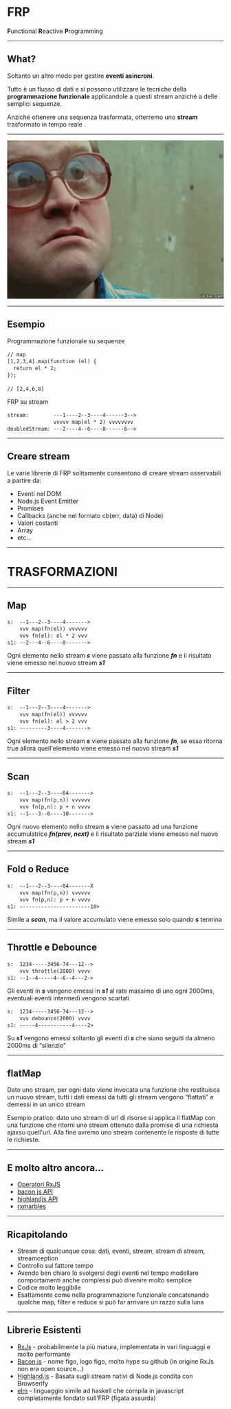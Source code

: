 
# FRP

**F**unctional **R**eactive **P**rogramming


----



## What?

Soltanto un altro modo per gestire **eventi asincroni**.

Tutto è un flusso di dati e si possono utilizzare le tecniche della **programmazione funzionale**
applicandole a questi stream anziché a delle semplici sequenze.

Anziché ottenere una sequenza trasformata, otterremo uno **stream** trasformato in tempo reale .


----


![what](what.gif)

----


## Esempio

Programmazione funzionale su sequenze

```
// map
[1,2,3,4].map(function (el) {
  return el * 2;
});

// [2,4,6,8]
```

FRP su stream

```
stream:        ---1----2--3----4------3-->
               vvvvv map(el * 2) vvvvvvvv
doubledStream: ---2----4--6----8------6-->
```



----


## Creare stream

Le varie librerie di FRP solitamente consentono di creare stream osservabili a partire da:

* Eventi nel DOM
* Node.js Event Emitter
* Promises
* Callbacks (anche nel formato cb(err, data) di Node)
* Valori costanti
* Array
* etc...


---


# TRASFORMAZIONI



----


## Map

```
s:  --1---2--3----4------->
    vvv map(fn(el)) vvvvvv
    vvv fn(el): el * 2 vvv
s1: --2---4--6----8------->
```

Ogni elemento nello stream ***s*** viene passato alla funzione ***fn*** e il risultato viene emesso nel nuovo stream ***s1***


----


## Filter

```
s:  --1---2--3----4------->
    vvv map(fn(el)) vvvvvv
    vvv fn(el): el > 2 vvv
s1: ---------3----4------->
```

Ogni elemento nello stream ***s*** viene passato alla funzione ***fn***, se essa ritorna true allora quell'elemento viene emesso nel nuovo stream ***s1***


----


## Scan

```
s:  --1---2--3----04------->
    vvv map(fn(p,n)) vvvvvv
    vvv fn(p,n): p + n vvvv
s1: --1---3--6----10------->
```

Ogni nuovo elemento nello stream ***s*** viene passato ad una funzione accumulatrice ***fn(prev, next)*** e il risultato parziale viene emesso nel nuovo stream ***s1***


----


## Fold o Reduce

```
s:  --1---2--3----04-------X
    vvv map(fn(p,n)) vvvvvv
    vvv fn(p,n): p + n vvvv
s1: -----------------------10>
```

Simile a ***scan***, ma il valore accumulato viene emesso solo quando ***s*** termina


----


## Throttle e Debounce

```
s:  1234-----3456-74---12-->
    vvv throttle(2000) vvvv
s1: --1--4-----4--6--4---2->
```

Gli eventi in ***s*** vengono emessi in ***s1*** al rate massimo di uno ogni 2000ms, eventuali eventi intermedi vengono scartati

```
s:  1234-----3456-74---12-->
    vvv debounce(2000) vvvv
s1: -----4-----------4----2>
```

Su ***s1*** vengono emessi soltanto gli eventi di ***s*** che siano seguiti da almeno 2000ms di “silenzio”


----


## flatMap

Dato uno stream, per ogni dato viene invocata una funzione che restituisca un nuovo stream, tutti i dati emessi da tutti gli stream vengono “flattati” e demessi in un unico stream

Esempio pratico: dato uno stream di url di risorse si applica il flatMap con una funzione che ritorni uno stream ottenuto dalla promise di una richiesta ajaxsu quell'url. Alla fine avremo uno stream contenente le risposte di tutte le richieste.


----


## E molto altro ancora...

* [Operatori RxJS](https://github.com/Reactive-Extensions/RxJS/blob/master/doc/gettingstarted/which-instance.md)
* [bacon.js API](https://github.com/baconjs/bacon.js/#common-methods-in-eventstreams-and-properties)
* [highlandjs API](http://highlandjs.org/)
* [rxmarbles](http://rxmarbles.com/)

----


## Ricapitolando

* Stream di qualcunque cosa: dati, eventi, stream, stream di stream, streamception
* Controllo sul fattore tempo
* Avendo ben chiaro lo svolgersi degli eventi nel tempo modellare comportamenti anche complessi può divenire molto semplice
* Codice molto leggibile
* Esattamente come nella programmazione funzionale concatenando qualche map, filter e reduce si può far arrivare un razzo sulla luna


----


## Librerie Esistenti

* [RxJs](https://github.com/Reactive-Extensions/RxJS) - probabilmente la più matura, implementata in vari linguaggi e molto performante
* [Bacon.js](https://github.com/baconjs/bacon.js) - nome figo, logo figo, molto hype su github (in origine RxJs non era open source...)
* [Highland.js](http://highlandjs.org/) - Basata sugli stream nativi di Node.js condita con Browserify
* [elm](http://elm-lang.org/) - linguaggio simile ad haskell che compila in javascript completamente fondato sull'FRP (figata assurda)

